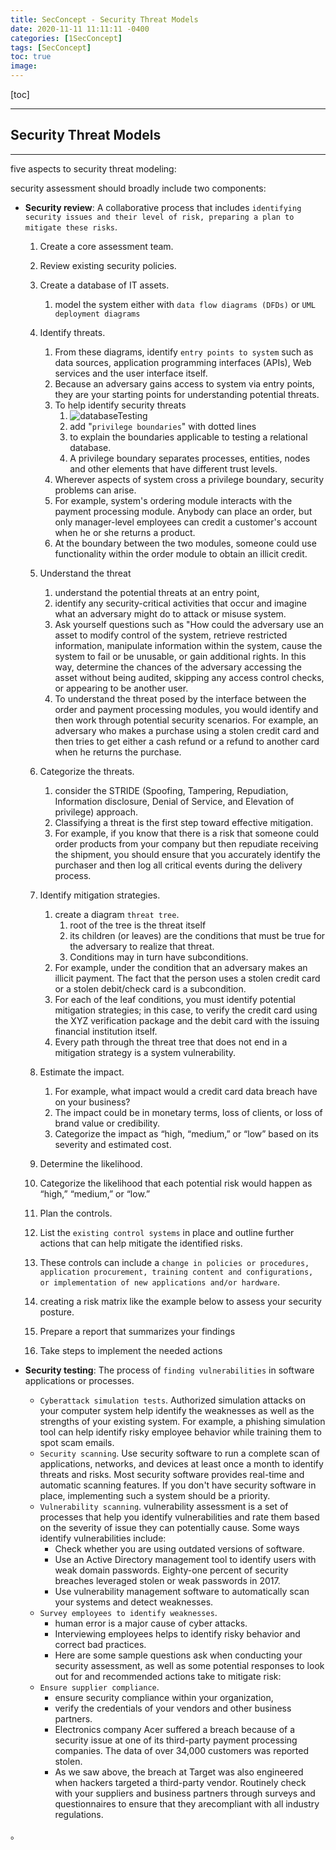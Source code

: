 ```yaml
---
title: SecConcept - Security Threat Models
date: 2020-11-11 11:11:11 -0400
categories: [1SecConcept]
tags: [SecConcept]
toc: true
image:
---
```


[toc]

---

## Security Threat Models

---


five aspects to security threat modeling:

security assessment should broadly include two components:

- **Security review**: A collaborative process that includes `identifying security issues and their level of risk, preparing a plan to mitigate these risks`.
  1. Create a core assessment team.
  2. Review existing security policies.
  3. Create a database of IT assets.
     1. model the system either with `data flow diagrams (DFDs)` or `UML deployment diagrams`
  4. Identify threats.
     1. From these diagrams, identify `entry points to system` such as data sources, application programming interfaces (APIs), Web services and the user interface itself.
     2. Because an adversary gains access to system via entry points, they are your starting points for understanding potential threats.
     3. To help identify security threats
        1. ![databaseTesting](https://i.imgur.com/l4HGSBM.jpg)
        2. add "`privilege boundaries`" with dotted lines
        3. to explain the boundaries applicable to testing a relational database.
        4. A privilege boundary separates processes, entities, nodes and other elements that have different trust levels.
     4. Wherever aspects of system cross a privilege boundary, security problems can arise.
     5. For example, system's ordering module interacts with the payment processing module. Anybody can place an order, but only manager-level employees can credit a customer's account when he or she returns a product.
     6. At the boundary between the two modules, someone could use functionality within the order module to obtain an illicit credit.
  5. Understand the threat
     1. understand the potential threats at an entry point,
     2. identify any security-critical activities that occur and imagine what an adversary might do to attack or misuse system.
     3. Ask yourself questions such as "How could the adversary use an asset to modify control of the system, retrieve restricted information, manipulate information within the system, cause the system to fail or be unusable, or gain additional rights. In this way, determine the chances of the adversary accessing the asset without being audited, skipping any access control checks, or appearing to be another user.
     4. To understand the threat posed by the interface between the order and payment processing modules, you would identify and then work through potential security scenarios. For example, an adversary who makes a purchase using a stolen credit card and then tries to get either a cash refund or a refund to another card when he returns the purchase.
  6. Categorize the threats.
     1. consider the STRIDE (Spoofing, Tampering, Repudiation, Information disclosure, Denial of Service, and Elevation of privilege) approach.
     2. Classifying a threat is the first step toward effective mitigation.
     3. For example, if you know that there is a risk that someone could order products from your company but then repudiate receiving the shipment, you should ensure that you accurately identify the purchaser and then log all critical events during the delivery process.
  7. Identify mitigation strategies.
     1. create a diagram `threat tree`.
        1. root of the tree is the threat itself
        2. its children (or leaves) are the conditions that must be true for the adversary to realize that threat.
        3. Conditions may in turn have subconditions.
     2. For example, under the condition that an adversary makes an illicit payment. The fact that the person uses a stolen credit card or a stolen debit/check card is a subcondition.
     3. For each of the leaf conditions, you must identify potential mitigation strategies; in this case, to verify the credit card using the XYZ verification package and the debit card with the issuing financial institution itself.
     4. Every path through the threat tree that does not end in a mitigation strategy is a system vulnerability.

  8. Estimate the impact.
     1. For example, what impact would a credit card data breach have on your business?
     2. The impact could be in monetary terms, loss of clients, or loss of brand value or credibility.
     3. Categorize the impact as “high, “medium,” or “low” based on its severity and estimated cost.
  9.  Determine the likelihood.
     4. Categorize the likelihood that each potential risk would happen as “high,” “medium,” or “low.”
  10. Plan the controls.
     5. List the `existing control systems` in place and outline further actions that can help mitigate the identified risks.
     6. These controls can include a `change in policies or procedures, application procurement, training content and configurations, or implementation of new applications and/or hardware`.
  11. creating a risk matrix like the example below to assess your security posture.
     7. Prepare a report that summarizes your findings
     8. Take steps to implement the needed actions


- **Security testing**: The process of `finding vulnerabilities` in software applications or processes.
  - `Cyberattack simulation tests`. Authorized simulation attacks on your computer system help identify the weaknesses as well as the strengths of your existing system. For example, a phishing simulation tool can help identify risky employee behavior while training them to spot scam emails.
  - `Security scanning`. Use security software to run a complete scan of applications, networks, and devices at least once a month to identify threats and risks. Most security software provides real-time and automatic scanning features. If you don't have security software in place, implementing such a system should be a priority.
  - `Vulnerability scanning`. vulnerability assessment is a set of processes that help you identify vulnerabilities and rate them based on the severity of issue they can potentially cause. Some ways identify vulnerabilities include:
    - Check whether you are using outdated versions of software.
    - Use an Active Directory management tool to identify users with weak domain passwords. Eighty-one percent of security breaches leveraged stolen or weak passwords in 2017.
    - Use vulnerability management software to automatically scan your systems and detect weaknesses.
  - `Survey employees to identify weaknesses`.
    - human error is a major cause of cyber attacks.
    - Interviewing employees helps to identify risky behavior and correct bad practices.
    - Here are some sample questions ask when conducting your security assessment, as well as some potential responses to look out for and recommended actions take to mitigate risk:
  - `Ensure supplier compliance`.
    - ensure security compliance within your organization,
    - verify the credentials of your vendors and other business partners.
    - Electronics company Acer suffered a breach because of a security issue at one of its third-party payment processing companies. The data of over 34,000 customers was reported stolen.
    - As we saw above, the breach at Target was also engineered when hackers targeted a third-party vendor. Routinely check with your suppliers and business partners through surveys and questionnaires to ensure that they arecompliant with all industry regulations.




















。
